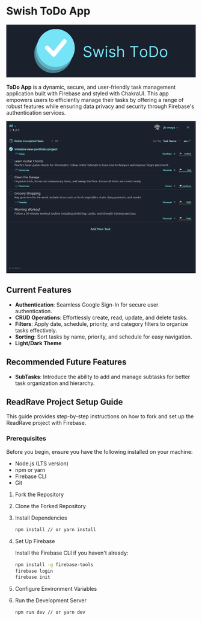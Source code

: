 # Swish ToDo App

![ToDo Logo](./images/Swish_ToDo.png)

**ToDo App** is a dynamic, secure, and user-friendly task management application built with Firebase and styled with ChakraUI. This app empowers users to efficiently manage their tasks by offering a range of robust features while ensuring data privacy and security through Firebase's authentication services.

![ToDo App Screenshot](./images/image.png)

## Current Features

- **Authentication**: Seamless Google Sign-In for secure user authentication.
- **CRUD Operations**: Effortlessly create, read, update, and delete tasks.
- **Filters**: Apply date, schedule, priority, and category filters to organize tasks effectively.
- **Sorting**: Sort tasks by name, priority, and schedule for easy navigation.
- **Light/Dark Theme**

## Recommended Future Features

- **SubTasks**: Introduce the ability to add and manage subtasks for better task organization and hierarchy.

## ReadRave Project Setup Guide

This guide provides step-by-step instructions on how to fork and set up the ReadRave project with Firebase.

### Prerequisites

Before you begin, ensure you have the following installed on your machine:

- Node.js (LTS version)
- npm or yarn
- Firebase CLI
- Git

1. Fork the Repository

2. Clone the Forked Repository

3. Install Dependencies

    ```bash
    npm install // or yarn install
    ```

4. Set Up Firebase

    Install the Firebase CLI if you haven't already:

    ```bash
    npm install -g firebase-tools
    firebase login
    firebase init
    ```

5. Configure Environment Variables

6. Run the Development Server

    ```bash
    npm run dev // or yarn dev
    ```
